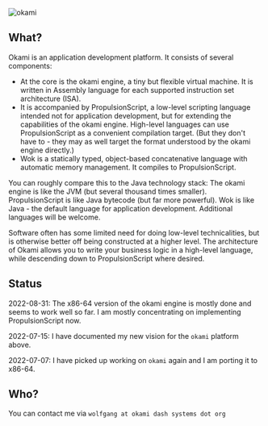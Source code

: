 ![okami](okami.png)

## What?

Okami is an application development platform. It consists of several components:

- At the core is the okami engine, a tiny but flexible virtual machine.
  It is written in Assembly language for each supported instruction set architecture (ISA).
- It is accompanied by PropulsionScript, a low-level scripting language intended not for application development, but for extending the capabilities of the okami engine.
   High-level languages can use PropulsionScript as a convenient compilation target.
   (But they don't have to - they may as well target the format understood by the okami engine directly.)
- Wok is a statically typed, object-based concatenative language with automatic memory management.
  It compiles to PropulsionScript.

You can roughly compare this to the Java technology stack:
The okami engine is like the JVM (but several thousand times smaller).
PropulsionScript is like Java bytecode (but far more powerful).
Wok is like Java - the default language for application development.
Additional languages will be welcome.

Software often has some limited need for doing low-level technicalities,
but is otherwise better off being constructed at a higher level.
The architecture of Okami allows you to write your business logic in a high-level language,
while descending down to PropulsionScript where desired.

## Status

2022-08-31: The x86-64 version of the okami engine is mostly done and seems to work well so far.
I am mostly concentrating on implementing PropulsionScript now.

2022-07-15: I have documented my new vision for the `okami` platform above.

2022-07-07: I have picked up working on `okami` again and I am porting it to x86-64.

## Who?

You can contact me via `wolfgang at okami dash systems dot org`
